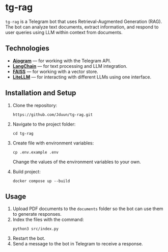 # tg-rag

`tg-rag` is a Telegram bot that uses Retrieval-Augmented Generation (RAG). The bot can analyze text documents, extract information, and respond to user queries using LLM within context from documents.


## Technologies

- **[Aiogram](https://docs.aiogram.dev/)** — for working with the Telegram API.
- **[LangChain](https://langchain.com/)** — for text processing and LLM integration.
- **[FAISS](https://github.com/facebookresearch/faiss)** — for working with a vector store.
- **[LiteLLM](https://github.com/litellm/litellm)** — for interacting with different LLMs using one interface.


## Installation and Setup

1. Clone the repository:
    ```
    https://github.com/Jduun/tg-rag.git
    ```

2. Navigate to the project folder:
    ```
    cd tg-rag
    ```

3. Create file with environment variables:
    ```
    cp .env.example .env
    ```

    Change the values of the environment variables to your own.
    
4. Build project:
    ```
    docker compose up --build
    ```

## Usage

1. Upload PDF documents to the `documents` folder so the bot can use them to generate responses.
2. Index the files with the command:
    ```
    python3 src/index.py
    ```
3. Restart the bot.
4. Send a message to the bot in Telegram to receive a response.
